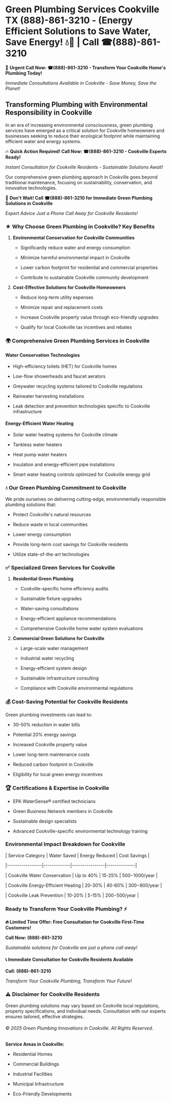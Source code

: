 # Green Plumbing Services Cookville TX (888)-861-3210 - (Energy Efficient Solutions to Save Water, Save Energy! 💧🌿 | Call ☎(888)-861-3210

🚨 **Urgent Call Now: ☎(888)-861-3210 - Transform Your Cookville Home's Plumbing Today!**
*Immediate Consultations Available in Cookville - Save Money, Save the Planet!*

## Transforming Plumbing with Environmental Responsibility in Cookville

In an era of increasing environmental consciousness, green plumbing services have emerged as a critical solution for Cookville homeowners and businesses seeking to reduce their ecological footprint while maintaining efficient water and energy systems. 

🔥 **Quick Action Required! Call Now: ☎(888)-861-3210 - Cookville Experts Ready!**
*Instant Consultation for Cookville Residents - Sustainable Solutions Await!*

Our comprehensive green plumbing approach in Cookville goes beyond traditional maintenance, focusing on sustainability, conservation, and innovative technologies.

🚨 **Don't Wait! Call ☎(888)-861-3210 for Immediate Green Plumbing Solutions in Cookville**
*Expert Advice Just a Phone Call Away for Cookville Residents!*

### ★ Why Choose Green Plumbing in Cookville? Key Benefits

1. **Environmental Conservation for Cookville Communities** 
   - Significantly reduce water and energy consumption
   - Minimize harmful environmental impact in Cookville
   - Lower carbon footprint for residential and commercial properties
   - Contribute to sustainable Cookville community development

2. **Cost-Effective Solutions for Cookville Homeowners** 
   - Reduce long-term utility expenses
   - Minimize repair and replacement costs
   - Increase Cookville property value through eco-friendly upgrades
   - Qualify for local Cookville tax incentives and rebates

### 🌍 Comprehensive Green Plumbing Services in Cookville

#### Water Conservation Technologies
- High-efficiency toilets (HET) for Cookville homes
- Low-flow showerheads and faucet aerators
- Greywater recycling systems tailored to Cookville regulations
- Rainwater harvesting installations
- Leak detection and prevention technologies specific to Cookville infrastructure

#### Energy-Efficient Water Heating
- Solar water heating systems for Cookville climate
- Tankless water heaters
- Heat pump water heaters
- Insulation and energy-efficient pipe installations
- Smart water heating controls optimized for Cookville energy grid

### 💧 Our Green Plumbing Commitment to Cookville

We pride ourselves on delivering cutting-edge, environmentally responsible plumbing solutions that:
- Protect Cookville's natural resources
- Reduce waste in local communities
- Lower energy consumption
- Provide long-term cost savings for Cookville residents
- Utilize state-of-the-art technologies

### ✅ Specialized Green Services for Cookville

1. **Residential Green Plumbing**
   - Cookville-specific home efficiency audits
   - Sustainable fixture upgrades
   - Water-saving consultations
   - Energy-efficient appliance recommendations
   - Comprehensive Cookville home water system evaluations

2. **Commercial Green Solutions for Cookville**
   - Large-scale water management
   - Industrial water recycling
   - Energy-efficient system design
   - Sustainable infrastructure consulting
   - Compliance with Cookville environmental regulations

### 💰 Cost-Saving Potential for Cookville Residents

Green plumbing investments can lead to:
- 30-50% reduction in water bills
- Potential 20% energy savings
- Increased Cookville property value
- Lower long-term maintenance costs
- Reduced carbon footprint in Cookville
- Eligibility for local green energy incentives

### 🏆 Certifications & Expertise in Cookville

- EPA WaterSense® certified technicians
- Green Business Network members in Cookville
- Sustainable design specialists
- Advanced Cookville-specific environmental technology training

### Environmental Impact Breakdown for Cookville

| Service Category | Water Saved | Energy Reduced | Cost Savings |
|-----------------|-------------|----------------|--------------|
| Cookville Water Conservation | Up to 40% | 15-25% | $500-$1000/year |
| Cookville Energy-Efficient Heating | 20-30% | 40-60% | $300-$800/year |
| Cookville Leak Prevention | 10-20% | 5-15% | $200-$500/year |

### Ready to Transform Your Cookville Plumbing? ⚡

**🔥 Limited Time Offer: Free Consultation for Cookville First-Time Customers!**

**Call Now: (888)-861-3210**
*Sustainable solutions for Cookville are just a phone call away!*

#### 📞 Immediate Consultation for Cookville Residents Available

**Call: (888)-861-3210**
*Transform Your Cookville Plumbing, Transform Your Future!*

### ⚠️ Disclaimer for Cookville Residents

Green plumbing solutions may vary based on Cookville local regulations, property specifications, and individual needs. Consultation with our experts ensures tailored, effective strategies.

###### © 2025 Green Plumbing Innovations in Cookville. All Rights Reserved.

**Service Areas in Cookville:** 
- Residential Homes
- Commercial Buildings
- Industrial Facilities
- Municipal Infrastructure
- Eco-Friendly Developments